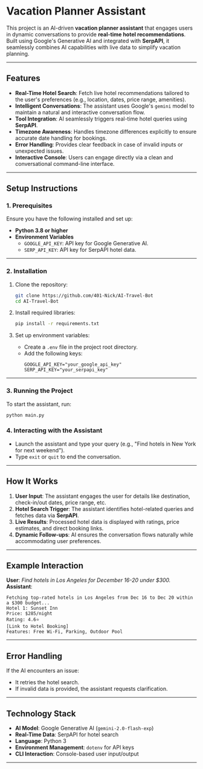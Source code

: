 # Vacation Planner Assistant

This project is an AI-driven **vacation planner assistant** that engages users in dynamic conversations to provide **real-time hotel recommendations**. Built using Google's Generative AI and integrated with **SerpAPI**, it seamlessly combines AI capabilities with live data to simplify vacation planning.

---

## Features

- **Real-Time Hotel Search**: Fetch live hotel recommendations tailored to the user's preferences (e.g., location, dates, price range, amenities).
- **Intelligent Conversations**: The assistant uses Google's `gemini` model to maintain a natural and interactive conversation flow.
- **Tool Integration**: AI seamlessly triggers real-time hotel queries using **SerpAPI**.
- **Timezone Awareness**: Handles timezone differences explicitly to ensure accurate date handling for bookings.
- **Error Handling**: Provides clear feedback in case of invalid inputs or unexpected issues.
- **Interactive Console**: Users can engage directly via a clean and conversational command-line interface.

---

## Setup Instructions

### 1. Prerequisites
Ensure you have the following installed and set up:

- **Python 3.8 or higher**  
- **Environment Variables**  
   - `GOOGLE_API_KEY`: API key for Google Generative AI.  
   - `SERP_API_KEY`: API key for SerpAPI hotel data.  

---

### 2. Installation

1. Clone the repository:
   ```bash
   git clone https://github.com/401-Nick/AI-Travel-Bot
   cd AI-Travel-Bot
   ```

2. Install required libraries:
   ```bash
   pip install -r requirements.txt
   ```

3. Set up environment variables:
   - Create a `.env` file in the project root directory.
   - Add the following keys:
     ```
     GOOGLE_API_KEY="your_google_api_key"
     SERP_API_KEY="your_serpapi_key"
     ```

---

### 3. Running the Project

To start the assistant, run:

```bash
python main.py
```

### 4. Interacting with the Assistant

- Launch the assistant and type your query (e.g., "Find hotels in New York for next weekend").
- Type `exit` or `quit` to end the conversation.

---

## How It Works

1. **User Input**: The assistant engages the user for details like destination, check-in/out dates, price range, etc.
2. **Hotel Search Trigger**: The assistant identifies hotel-related queries and fetches data via **SerpAPI**.
3. **Live Results**: Processed hotel data is displayed with ratings, price estimates, and direct booking links.
4. **Dynamic Follow-ups**: AI ensures the conversation flows naturally while accommodating user preferences.

---

## Example Interaction

**User**: *Find hotels in Los Angeles for December 16-20 under $300.*  
**Assistant**:
```
Fetching top-rated hotels in Los Angeles from Dec 16 to Dec 20 within a $300 budget...
Hotel 1: Sunset Inn
Price: $285/night
Rating: 4.6⭐
[Link to Hotel Booking]
Features: Free Wi-Fi, Parking, Outdoor Pool
```

---

## Error Handling

If the AI encounters an issue:
- It retries the hotel search.
- If invalid data is provided, the assistant requests clarification.

---

## Technology Stack

- **AI Model**: Google Generative AI (`gemini-2.0-flash-exp`)
- **Real-Time Data**: SerpAPI for hotel search
- **Language**: Python 3
- **Environment Management**: `dotenv` for API keys
- **CLI Interaction**: Console-based user input/output

---